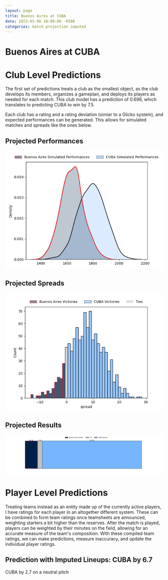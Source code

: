 ```yaml
---  
layout: page  
title: Buenos Aires at CUBA  
date: 2023-05-06 18:00:00 -0500  
categories: match projection imputed  
---
```

# Buenos Aires at CUBA

# Club Level Predictions


The first set of predictions treats a club as the smallest object, as the club develops its members, organizes a gameplan, and deploys its players as needed for each match. This club model has a prediction of 0.696, which translates to predicting CUBA to win by 7.5.

Each club has a rating and a rating deviation (simiar to a Glicko system), and expected performances can be generated. This allows for simulated matches and spreads like the ones below.
## Projected Performances


![Projected Performances](plots/performances_2023-05-06-CUBA-BuenosAires.png)
## Projected Spreads


![Projected Spreads](plots/spreads_2023-05-06-CUBA-BuenosAires.png)
## Projected Results


![Projected Results](plots/resultbar_2023-05-06-CUBA-BuenosAires.png)
# Player Level Predictions


Treating teams instead as an entity made up of the currently active players, I have ratings for each player in an altogether different system. These can be combined to form team ratings once teamsheets are announced, weighting starters a bit higher than the reserves. After the match is played, players can be weighted by their minutes on the field, allowing for an accurate measure of the team's composition. With these compiled team ratings, we can make predictions, measure inaccuracy, and update the individual player ratings.
## Prediction with Imputed Lineups: CUBA by 6.7


CUBA by 2.7 on a neutral pitch

